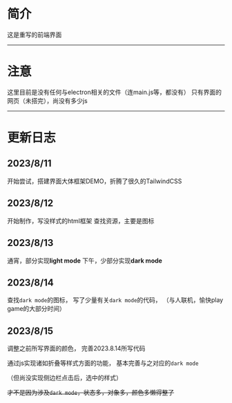 # 简介
这是重写的前端界面

___


# 注意
这里目前是没有任何与electron相关的文件（连main.js等，都没有）
只有界面的网页（未搭完），尚没有多少js

___

# 更新日志

## 2023/8/11
开始尝试，搭建界面大体框架DEMO，折腾了很久的TailwindCSS

## 2023/8/12
开始制作，写没样式的html框架
查找资源，主要是图标

## 2023/8/13
通宵，部分实现**light mode**
下午，少部分实现**dark mode**

## 2023/8/14
查找`dark mode`的图标，
写了少量有关`dark mode`的代码，
（与人联机，愉快play game的大部分时间）

## 2023/8/15
调整之前所写界面的颜色，
完善2023.8.14所写代码

通过js实现诸如折叠等样式方面的功能，
基本完善与之对应的`dark mode`

（但尚没实现侧边栏点击后，选中的样式）

~~才不是因为涉及`dark mode`，状态多，对象多，颜色多懒得整了~~


